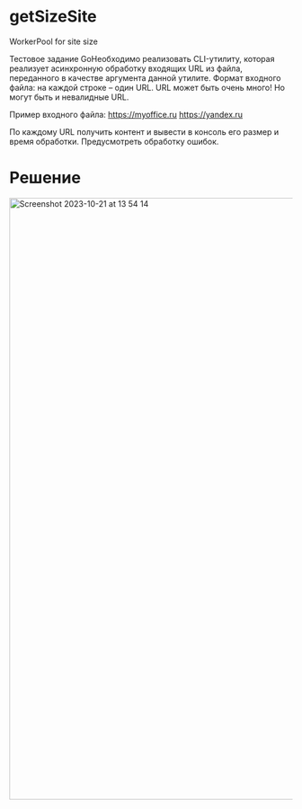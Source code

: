 # getSizeSite
WorkerPool for site size

Тестовое задание GoНеобходимо реализовать CLI-утилиту, которая реализует асинхронную обработку входящих URL из файла, переданного в качестве аргумента данной утилите.
Формат входного файла: на каждой строке – один URL. URL может быть очень много! Но могут быть и невалидные URL.

Пример входного файла:
https://myoffice.ru
https://yandex.ru

По каждому URL получить контент и вывести в консоль его размер и время обработки. Предусмотреть обработку ошибок.


# Решение
<img width="1071" alt="Screenshot 2023-10-21 at 13 54 14" src="https://github.com/shaneshka-interview/getSizeSite/assets/3648676/5fe2bf83-e3f2-40de-a89e-0c801a1b5287">
